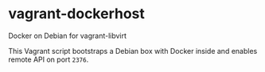 # vagrant-dockerhost
Docker on Debian for vagrant-libvirt


This Vagrant script bootstraps a Debian box with Docker inside and enables remote API on port `2376`.
